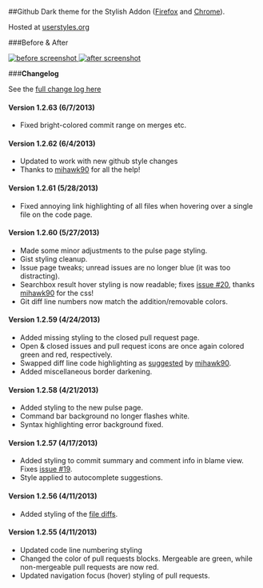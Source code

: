 ##Github Dark theme for the Stylish Addon ([Firefox](https://addons.mozilla.org/en-US/firefox/addon/2108/) and [Chrome](https://chrome.google.com/extensions/detail/fjnbnpbmkenffdnngjfgmeleoegfcffe)).

Hosted at [userstyles.org](http://userstyles.org/styles/37035)

###Before & After

 [ ![before screenshot](http://mottie.github.com/Github-Dark/images/before_th.jpg) ](http://mottie.github.com/Github-Dark/images/before.jpg)
 [ ![after screenshot](http://mottie.github.com/Github-Dark/images/after_th.jpg) ](http://mottie.github.com/Github-Dark/images/after.jpg)

###**Changelog**

See the [full change log here](https://github.com/Mottie/Github-Dark/wiki)

#### Version 1.2.63 (6/7/2013)

* Fixed bright-colored commit range on merges etc.

#### Version 1.2.62 (6/4/2013)

* Updated to work with new github style changes
* Thanks to [mihawk90](https://github.com/mihawk90) for all the help!

#### Version 1.2.61 (5/28/2013)

* Fixed annoying link highlighting of all files when hovering over a single file on the code page.

#### Version 1.2.60 (5/27/2013)

* Made some minor adjustments to the pulse page styling.
* Gist styling cleanup.
* Issue page tweaks; unread issues are no longer blue (it was too distracting).
* Searchbox result hover styling is now readable; fixes [issue #20](https://github.com/Mottie/Github-Dark/issues/20), thanks [mihawk90](https://github.com/mihawk90) for the css!
* Git diff line numbers now match the addition/removable colors.

#### Version 1.2.59 (4/24/2013)

* Added missing styling to the closed pull request page.
* Open &amp; closed issues and pull request icons are once again colored green and red, respectively.
* Swapped diff line code highlighting as [suggested](https://github.com/Mottie/Github-Dark/commit/158a4104887db209a965ef379be8609acf43c705#commitcomment-3075610) by [mihawk90](https://github.com/mihawk90).
* Added miscellaneous border darkening.

#### Version 1.2.58 (4/21/2013)

* Added styling to the new pulse page.
* Command bar background no longer flashes white.
* Syntax highlighting error background fixed.

#### Version 1.2.57 (4/17/2013)

* Added styling to commit summary and comment info in blame view. Fixes [issue #19](https://github.com/Mottie/Github-Dark/issues/19).
* Style applied to autocomplete suggestions.

#### Version 1.2.56 (4/11/2013)

* Added styling of the [file diffs](https://github.com/Mottie/Github-Dark/commit/85e3342f61e916d72dd0ef5c7642fe35b0c59749).

#### Version 1.2.55 (4/11/2013)

* Updated code line numbering styling
* Changed the color of pull requests blocks. Mergeable are green, while non-mergeable pull requests are now red.
* Updated navigation focus (hover) styling of pull requests.
